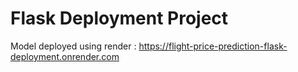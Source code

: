 # Flask Deployment Project

Model deployed using render : https://flight-price-prediction-flask-deployment.onrender.com
